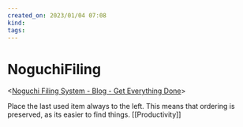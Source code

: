 ```yaml
---
created_on: 2023/01/04 07:08
kind:
tags:
---
```


# NoguchiFiling

<[Noguchi Filing System - Blog - Get Everything Done](http://markforster.squarespace.com/blog/2008/6/9/noguchi-filing-system.html)>

Place the last used item always to the left. This means that ordering is preserved, as its easier to find things. [[Productivity]]
